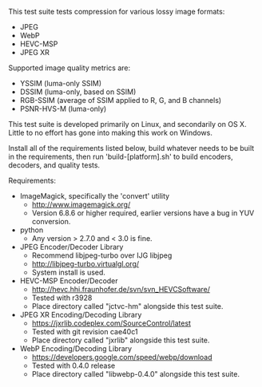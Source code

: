 This test suite tests compression for various lossy image formats:

* JPEG
* WebP
* HEVC-MSP
* JPEG XR

Supported image quality metrics are:

* YSSIM (luma-only SSIM)
* DSSIM (luma-only, based on SSIM)
* RGB-SSIM (average of SSIM applied to R, G, and B channels)
* PSNR-HVS-M (luma-only)

This test suite is developed primarily on Linux, and secondarily on OS X. Little to no effort has gone into making this work on Windows.

Install all of the requirements listed below, build whatever needs to be built in the requirements, then run 'build-[platform].sh' to build encoders, decoders, and quality tests.

Requirements:

* ImageMagick, specifically the 'convert' utility
  * http://www.imagemagick.org/
  * Version 6.8.6 or higher required, earlier versions have a bug in YUV conversion.
* python
  * Any version > 2.7.0 and < 3.0 is fine.
* JPEG Encoder/Decoder Library
  * Recommend libjpeg-turbo over IJG libjpeg
  * http://libjpeg-turbo.virtualgl.org/
  * System install is used.
* HEVC-MSP Encoder/Decoder
  * http://hevc.hhi.fraunhofer.de/svn/svn_HEVCSoftware/
  * Tested with r3928
  * Place directory called "jctvc-hm" alongside this test suite.
* JPEG XR Encoding/Decoding Library
  * https://jxrlib.codeplex.com/SourceControl/latest
  * Tested with git revision cae40c1
  * Place directory called "jxrlib" alongside this test suite.
* WebP Encoding/Decoding Library
  * https://developers.google.com/speed/webp/download
  * Tested with 0.4.0 release
  * Place directory called "libwebp-0.4.0" alongside this test suite.

